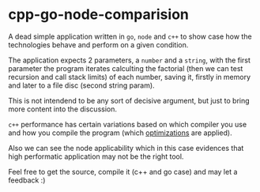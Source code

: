 # cpp-go-node-comparision

A dead simple application written in `go`, `node` and `c++` to show case how the technologies behave and perform on a given condition.

The application expects 2 parameters, a `number` and a `string`, with the first parameter the program iterates calculting the factorial 
(then we can test recursion and call stack limits) of each number, saving it, firstly in memory and later to a file disc (second string param).

This is not intendend to be any sort of decisive argument, but just to bring more content into the discussion.

`c++` performance has certain variations based on which compiler you use and how you compile the program (which [optimizations](https://gcc.gnu.org/onlinedocs/gcc/Optimize-Options.html) are applied).

Also we can see the node applicability which in this case evidences that high performatic application may not be the right tool.

Feel free to get the source, compile it (c++ and go case) and may let a feedback :)
